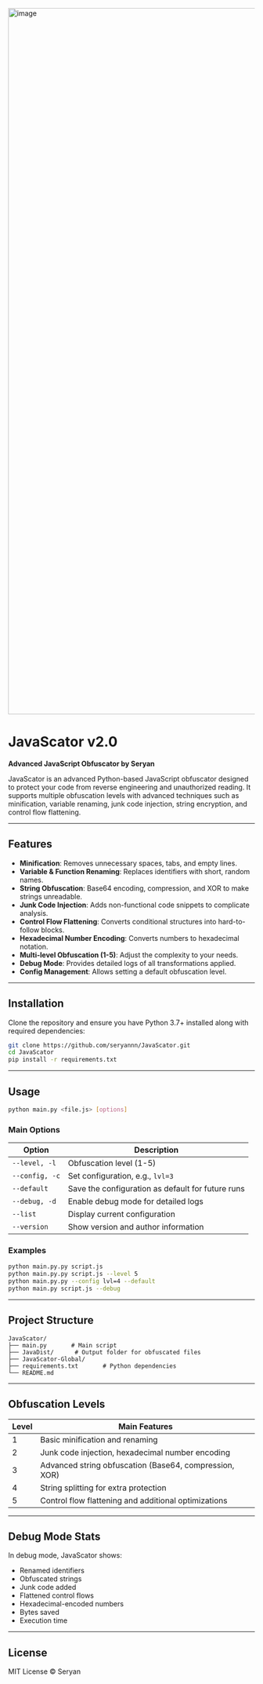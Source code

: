 <img width="1920" height="1440" alt="image" src="https://github.com/user-attachments/assets/9a282fa2-4cc5-4652-9d89-ac5c9980600f" />

# JavaScator v2.0
**Advanced JavaScript Obfuscator by Seryan**

JavaScator is an advanced Python-based JavaScript obfuscator designed to protect your code from reverse engineering and unauthorized reading. It supports multiple obfuscation levels with advanced techniques such as minification, variable renaming, junk code injection, string encryption, and control flow flattening.

---

## Features

- **Minification**: Removes unnecessary spaces, tabs, and empty lines.
- **Variable & Function Renaming**: Replaces identifiers with short, random names.
- **String Obfuscation**: Base64 encoding, compression, and XOR to make strings unreadable.
- **Junk Code Injection**: Adds non-functional code snippets to complicate analysis.
- **Control Flow Flattening**: Converts conditional structures into hard-to-follow blocks.
- **Hexadecimal Number Encoding**: Converts numbers to hexadecimal notation.
- **Multi-level Obfuscation (1-5)**: Adjust the complexity to your needs.
- **Debug Mode**: Provides detailed logs of all transformations applied.
- **Config Management**: Allows setting a default obfuscation level.

---

## Installation

Clone the repository and ensure you have Python 3.7+ installed along with required dependencies:

```bash
git clone https://github.com/seryannn/JavaScator.git
cd JavaScator
pip install -r requirements.txt
````

---

## Usage

```bash
python main.py <file.js> [options]
```

### Main Options

| Option         | Description                                       |
| -------------- | ------------------------------------------------- |
| `--level, -l`  | Obfuscation level (1-5)                           |
| `--config, -c` | Set configuration, e.g., `lvl=3`                  |
| `--default`    | Save the configuration as default for future runs |
| `--debug, -d`  | Enable debug mode for detailed logs               |
| `--list`       | Display current configuration                     |
| `--version`    | Show version and author information               |

### Examples

```bash
python main.py.py script.js
python main.py.py script.js --level 5
python main.py.py --config lvl=4 --default
python main.py script.js --debug
```

---

## Project Structure

```
JavaScator/
├── main.py       # Main script
├── JavaDist/      # Output folder for obfuscated files
├── JavaScator-Global/           
├── requirements.txt       # Python dependencies
└── README.md
```

---

## Obfuscation Levels

| Level | Main Features                                          |
| ----- | ------------------------------------------------------ |
| 1     | Basic minification and renaming                        |
| 2     | Junk code injection, hexadecimal number encoding       |
| 3     | Advanced string obfuscation (Base64, compression, XOR) |
| 4     | String splitting for extra protection                  |
| 5     | Control flow flattening and additional optimizations   |

---

## Debug Mode Stats

In debug mode, JavaScator shows:

* Renamed identifiers
* Obfuscated strings
* Junk code added
* Flattened control flows
* Hexadecimal-encoded numbers
* Bytes saved
* Execution time

---

## License

MIT License © Seryan



